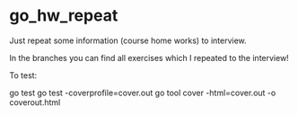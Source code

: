 # go_hw_repeat
Just repeat some information (course home works) to interview.

In the branches you can find all exercises which I repeated to the interview!

To test:

go test
go test -coverprofile=cover.out
go tool cover -html=cover.out -o coverout.html
